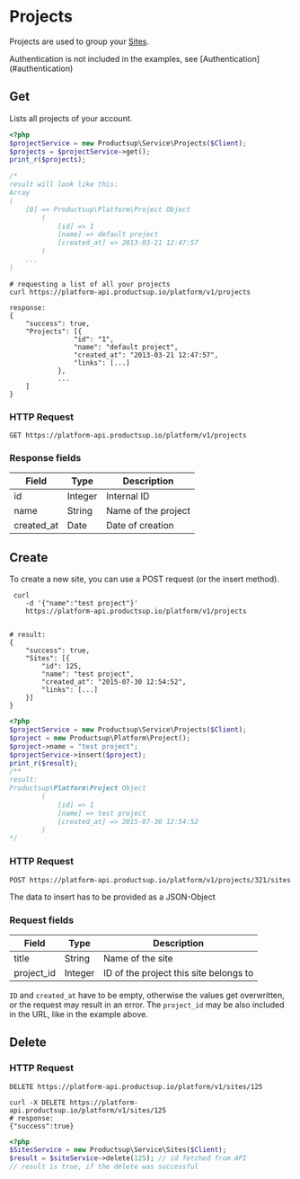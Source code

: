 # Projects
Projects are used to group your [Sites](#sites).
<aside class="info">Authentication is not included in the examples, see [Authentication](#authentication)</aside>


## Get
Lists all projects of your account.

```php
<?php
$projectService = new Productsup\Service\Projects($Client);
$projects = $projectService->get();
print_r($projects);

/*
result will look like this:
Array
(
    [0] => Productsup\Platform\Project Object
        (
            [id] => 1
            [name] => default project
            [created_at] => 2013-03-21 12:47:57
        )
    ...
)

```

```shell
# requesting a list of all your projects
curl https://platform-api.productsup.io/platform/v1/projects
```
    
```shell    
response: 
{
    "success": true,
    "Projects": [{
                "id": "1",
                "name": "default project",
                "created_at": "2013-03-21 12:47:57",
                "links": [...]
            }, 
            ...
    ]
}
```
### HTTP Request

`GET https://platform-api.productsup.io/platform/v1/projects`

### Response fields
Field | Type | Description
------ | -------- | --------------
id | Integer | Internal ID
name | String | Name of the project
created_at | Date | Date of creation

## Create
To create a new site, you can use a POST request (or the insert method).

```shell
 curl 
    -d '{"name":"test project"}' 
    https://platform-api.productsup.io/platform/v1/projects


# result:
{
    "success": true,
    "Sites": [{
        "id": 125,
        "name": "test project",
        "created_at": "2015-07-30 12:54:52",
        "links": [...]
    }]
}
```

```php
<?php
$projectService = new Productsup\Service\Projects($Client);
$project = new Productsup\Platform\Project();
$project->name = "test project";
$projectService->insert($project);
print_r($result); 
/**
result:
Productsup\Platform\Project Object
        (
            [id] => 1
            [name] => test project
            [created_at] => 2015-07-30 12:54:52
        )
*/
```

### HTTP Request

`POST https://platform-api.productsup.io/platform/v1/projects/321/sites`

The data to insert has to be provided as a JSON-Object
### Request fields
Field | Type | Description
------ | -------- | --------------
title | String | Name of the site
project_id | Integer | ID of the project this site belongs to

`ID` and `created_at` have to be empty, otherwise the values get overwritten, or the request may result in an error.
The `project_id` may be also included in the URL, like in the example above.

## Delete
### HTTP Request

`DELETE https://platform-api.productsup.io/platform/v1/sites/125`

```shell
curl -X DELETE https://platform-api.productsup.io/platform/v1/sites/125
# response:
{"success":true}
```

```php
<?php
$SitesService = new Productsup\Service\Sites($Client);
$result = $siteService->delete(125); // id fetched from API
// result is true, if the delete was successful
```